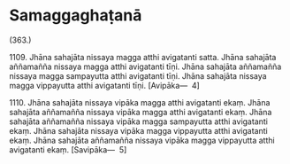 # Samaggaghaṭanā

(363.)

1109\. Jhāna sahajāta nissaya magga atthi avigatanti satta. Jhāna sahajāta aññamañña nissaya magga atthi avigatanti tīṇi. Jhāna sahajāta aññamañña nissaya magga sampayutta atthi avigatanti tīṇi. Jhāna sahajāta nissaya magga vippayutta atthi avigatanti tīṇi. [Avipāka—  4]

1110\. Jhāna sahajāta nissaya vipāka magga atthi avigatanti ekaṃ. Jhāna sahajāta aññamañña nissaya vipāka magga atthi avigatanti ekaṃ. Jhāna sahajāta aññamañña nissaya vipāka magga sampayutta atthi avigatanti ekaṃ. Jhāna sahajāta nissaya vipāka magga vippayutta atthi avigatanti ekaṃ. Jhāna sahajāta aññamañña nissaya vipāka magga vippayutta atthi avigatanti ekaṃ. [Savipāka—  5]

